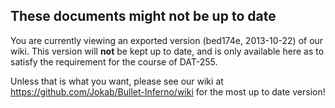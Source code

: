 ## These documents might not be up to date

You are currently viewing an exported version (bed174e, 2013-10-22) of our wiki.
This version will **not** be kept up to date, and is only available here as to satisfy the requirement for the course of DAT-255.

Unless that is what you want, please see our wiki at https://github.com/Jokab/Bullet-Inferno/wiki for the most up to date version!